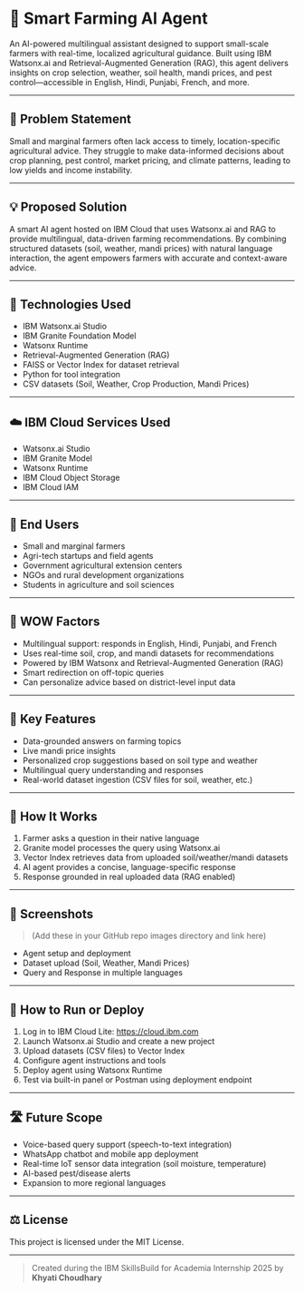 # 🌾 Smart Farming AI Agent

An AI-powered multilingual assistant designed to support small-scale farmers with real-time, localized agricultural guidance. Built using IBM Watsonx.ai and Retrieval-Augmented Generation (RAG), this agent delivers insights on crop selection, weather, soil health, mandi prices, and pest control—accessible in English, Hindi, Punjabi, French, and more.

---

## 🧩 Problem Statement

Small and marginal farmers often lack access to timely, location-specific agricultural advice. They struggle to make data-informed decisions about crop planning, pest control, market pricing, and climate patterns, leading to low yields and income instability.

---

## 💡 Proposed Solution

A smart AI agent hosted on IBM Cloud that uses Watsonx.ai and RAG to provide multilingual, data-driven farming recommendations. By combining structured datasets (soil, weather, mandi prices) with natural language interaction, the agent empowers farmers with accurate and context-aware advice.

---

## 🧠 Technologies Used

- IBM Watsonx.ai Studio
- IBM Granite Foundation Model
- Watsonx Runtime
- Retrieval-Augmented Generation (RAG)
- FAISS or Vector Index for dataset retrieval
- Python for tool integration
- CSV datasets (Soil, Weather, Crop Production, Mandi Prices)

---

## ☁️ IBM Cloud Services Used

- Watsonx.ai Studio
- IBM Granite Model
- Watsonx Runtime
- IBM Cloud Object Storage
- IBM Cloud IAM

---

## 👥 End Users

- Small and marginal farmers  
- Agri-tech startups and field agents  
- Government agricultural extension centers  
- NGOs and rural development organizations  
- Students in agriculture and soil sciences

---

## 🌟 WOW Factors

- Multilingual support: responds in English, Hindi, Punjabi, and French  
- Uses real-time soil, crop, and mandi datasets for recommendations  
- Powered by IBM Watsonx and Retrieval-Augmented Generation (RAG)  
- Smart redirection on off-topic queries  
- Can personalize advice based on district-level input data  

---

## 🧪 Key Features

- Data-grounded answers on farming topics  
- Live mandi price insights  
- Personalized crop suggestions based on soil type and weather  
- Multilingual query understanding and responses  
- Real-world dataset ingestion (CSV files for soil, weather, etc.)

---

## 🚀 How It Works

1. Farmer asks a question in their native language  
2. Granite model processes the query using Watsonx.ai  
3. Vector Index retrieves data from uploaded soil/weather/mandi datasets  
4. AI agent provides a concise, language-specific response  
5. Response grounded in real uploaded data (RAG enabled)

---

## 📸 Screenshots

> (Add these in your GitHub repo images directory and link here)

- Agent setup and deployment  
- Dataset upload (Soil, Weather, Mandi Prices)  
- Query and Response in multiple languages  


---

## 📌 How to Run or Deploy

1. Log in to IBM Cloud Lite: https://cloud.ibm.com  
2. Launch Watsonx.ai Studio and create a new project  
3. Upload datasets (CSV files) to Vector Index  
4. Configure agent instructions and tools  
5. Deploy agent using Watsonx Runtime  
6. Test via built-in panel or Postman using deployment endpoint  

---

## 🛣️ Future Scope

- Voice-based query support (speech-to-text integration)  
- WhatsApp chatbot and mobile app deployment  
- Real-time IoT sensor data integration (soil moisture, temperature)  
- AI-based pest/disease alerts  
- Expansion to more regional languages  

---

## ⚖️ License

This project is licensed under the MIT License.

---

> Created during the IBM SkillsBuild for Academia Internship 2025 by **Khyati Choudhary**
